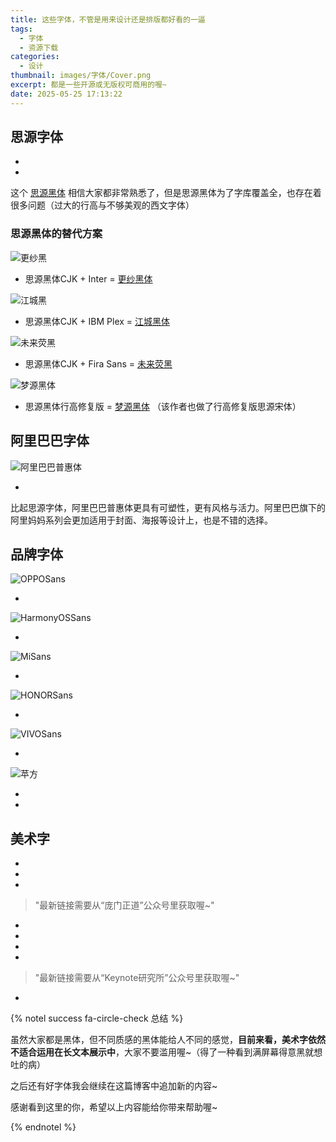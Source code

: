 ```yaml
---
title: 这些字体，不管是用来设计还是排版都好看的一逼
tags:
  - 字体
  - 资源下载
categories:
  - 设计
thumbnail: images/字体/Cover.png
excerpt: 都是一些开源或无版权可商用的喔~
date: 2025-05-25 17:13:22
---
```


## 思源字体

- [思源黑体]: https://adobe-fonts.github.io/source-sans/
- [思源宋体]: https://adobe-fonts.github.io/source-serif/

这个 [思源黑体](https://github.com/adobe-fonts/source-han-sans) 相信大家都非常熟悉了，但是思源黑体为了字库覆盖全，也存在着很多问题（过大的行高与不够美观的西文字体）

### 思源黑体的替代方案

[Inter]: https://rsms.me/inter/
[IBM Plex]: https://www.ibm.com/plex/

![更纱黑](images/字体/更纱黑体.png)

- 思源黑体CJK + Inter = [更纱黑体](https://github.com/be5invis/Sarasa-Gothic/releases)

![江城黑](images/字体/江城黑体.png)

- 思源黑体CJK + IBM Plex = [江城黑体](https://www.maoken.com/freefonts/5275.html)

![未来荧黑](images/字体/未来荧黑.png)

- 思源黑体CJK + Fira Sans = [未来荧黑](https://gitee.com/celestialphineas/glow-sans-release/releases)

![梦源黑体](images/字体/梦源黑体.png)

- 思源黑体行高修复版 = [梦源黑体](https://github.com/Pal3love/dream-han-cjk/releases) （该作者也做了行高修复版思源宋体）



## 阿里巴巴字体

![阿里巴巴普惠体](images/字体/阿里巴巴普惠体.png)

- [阿里巴巴普惠体]: https://www.alibabafonts.com/#/font

比起思源字体，阿里巴巴普惠体更具有可塑性，更有风格与活力。阿里巴巴旗下的阿里妈妈系列会更加适用于封面、海报等设计上，也是不错的选择。



## 品牌字体

![OPPOSans](images/字体/OPPOSans.png)

- [OPPO Sans]: https://www.coloros.com/article/A00000074/

![HarmonyOSSans](images/字体/HarmonyOSSans.png)

- [HarmonyOS Sans]: https://developer.huawei.com/consumer/cn/design/resource-V1/

![MiSans](images/字体/MiSans.png)

- [MiSans]: https://hyperos.mi.com/font/download

![HONORSans](images/字体/HONORSans.png)

- [HONOR Sans]: https://developer.honor.com/cn/doc/guides/100681

![VIVOSans](images/字体/VIVOSans.png)

- [vivo Sans]: https://developers.vivo.com/doc/d/314fa33cbaec4a93be351cd44757d9d9

![苹方](images/字体/苹方.png)

- [苹方]: https://github.com/ZWolken/PingFang
- [SF Pro]: https://github.com/sahibjotsaggu/San-Francisco-Pro-Fonts



## 美术字

- [文悦新青年体]: https://wenyue.cn/fonts/506


- [优设标题黑]: https://www.uisdc.com/uisdc-first-free-font


- [庞门正道标题体]: https://pan.baidu.com/s/1kscd-WbOaeQv3yYXfNi30Q?pwd=PMZD	
> "最新链接需要从“庞门正道”公众号里获取喔~"


- [得意黑]: https://github.com/atelier-anchor/smiley-sans/releases


- [无界黑]: https://www.logosc.cn/sheji/625


- [字魂扁桃体]: https://izihun.com/shangyongziti/7495.html


- [演示斜黑体]: https://pan.baidu.com/s/1XjWuQ5XxZkDZdtzDUOIt5A？pwd=du19
> "最新链接需要从“Keynote研究所”公众号里获取喔~"


- [霞鹜文楷]: https://github.com/lxgw/LxgwWenKai/releases




{% notel success fa-circle-check 总结 %}

虽然大家都是黑体，但不同质感的黑体能给人不同的感觉，**目前来看，美术字依然不适合运用在长文本展示中**，大家不要滥用喔~（得了一种看到满屏幕得意黑就想吐的病）

之后还有好字体我会继续在这篇博客中追加新的内容~

感谢看到这里的你，希望以上内容能给你带来帮助喔~

{% endnotel %}


